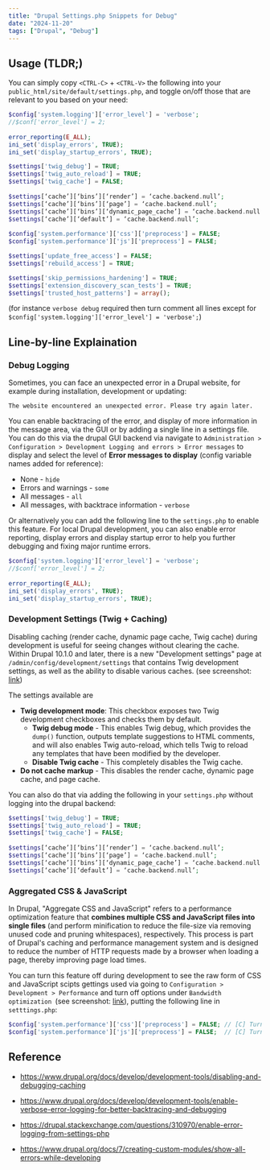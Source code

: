 ```yaml
---
title: "Drupal Settings.php Snippets for Debug"
date: "2024-11-20"
tags: ["Drupal", "Debug"]
---
```




## Usage (TLDR;)

You can simply copy  `<CTRL-C>` + `<CTRL-V>`  the following into your `public_html/site/default/settings.php`, and toggle on/off those that are relevant to you based on your need:
```php
$config['system.logging']['error_level'] = 'verbose';                        // [A] (For Drupal 8+) Turn on verbose debug message reporting
//$conf['error_level'] = 2;                                                  // [A] (For Drupal 7)  Turn on verbose debug message reporting (Equivalant to navigate to Administration→ Configuration→ Development → logging and errors and select "All messages".)
																			 // [A] -------------------------------------------
error_reporting(E_ALL);													     // [A] Enable PHP errors (For local Drupal development, you can also enable error reporting, display errors and display startup error to help you further debugging and fixing major runtime errors
ini_set('display_errors', TRUE);                                             // [A] Enable PHP errors (For local Drupal development, you can also enable error reporting, display errors and display startup error to help you further debugging and fixing major runtime errors
ini_set('display_startup_errors', TRUE);                                     // [A] Enable PHP errors (For local Drupal development, you can also enable error reporting, display errors and display startup error to help you further debugging and fixing major runtime errors

$settings['twig_debug'] = TRUE;                                              // [B] Twig Debug       - Turn on  twig debug mode
$settings['twig_auto_reload'] = TRUE;                                        // [B] Twig Debug       - Turn on  twig template auto reload
$settings['twig_cache'] = FALSE;                                             // [B] Twig Debug       - Turn off twig cache 
																			 // [B] ------------------------------------------
$settings[‘cache’][‘bins’][‘render’] = ‘cache.backend.null’;                 // [B] Disable Caching  - Disable render caching.
$settings[‘cache’][‘bins’][‘page’] = ‘cache.backend.null’;                   // [B] Disable Caching  - Disable page cache.
$settings[‘cache’][‘bins’][‘dynamic_page_cache’] = ‘cache.backend.null’;     // [B] Disable Caching  - Disable dynamic page cache.
$settings[‘cache’][‘default’] = ‘cache.backend.null’;                        // [B] Disable Caching  - Disable backend cache.
																				
$config['system.performance']['css']['preprocess'] = FALSE;                  // [C] Turn off agrregated css      (see: https://www.drupal.org/docs/develop/development-tools/disabling-and-debugging-caching)
$config['system.performance']['js']['preprocess'] = FALSE;                   // [C] Turn off agrregated js       (see: https://www.drupal.org/docs/develop/development-tools/disabling-and

$settings['update_free_access'] = FALSE;                                     // [D] Enable access to /update.php
$settings['rebuild_access'] = TRUE;                                          // [D] Enable access to /rebuild.php                    (This setting can be enabled to allow Drupal's php and database cached storage to be cleared via the rebuild.php page. Access to this page can also be gained by generating a query string from rebuild_token_calculator.sh and using these parameters in a request to rebuild.php.

$settings['skip_permissions_hardening'] = TRUE;                              // [E] Skip file system permissions hardening.          (The system module will periodically check the permissions of your site's site directory to ensure that it is not writable by the website user. For sites that are managed with a version control system, this can cause problems when files in that directory such as settings.php are updated, because the user pulling in the changes won't have permissions to modify files in the directory.
$settings['extension_discovery_scan_tests'] = TRUE;                          // [E] Allow test modules and themes to be installed.   (Drupal ignores test modules and themes by default for performance reasons. During development it can be useful to install test extensions for debugging purpose.                 
$settings['trusted_host_patterns'] = array();                                // [E] Turn off trusted host
```

(for instance `verbose debug` required then turn comment all lines except for `$config['system.logging']['error_level'] = 'verbose';`)



## Line-by-line Explaination 

### Debug Logging 

Sometimes, you can face an unexpected error in a Drupal website, for example during installation, development or updating:

```
The website encountered an unexpected error. Please try again later.
```

You can enable backtracing of the error, and display of more information in the message area, via the GUI or by adding a single line in a settings file. You can do this via the drupal GUI backend via navigate to `Administration > Configuration > Development Logging and errors > Error messages` to display and select the level of **Error messages to display** (config variable names added for reference):

-   None - `hide`
-   Errors and warnings - `some`
-   All messages - `all`
-   All messages, with backtrace information - `verbose`

Or alternatively you can add the following line to the `settings.php` to enable this feature. For local Drupal development, you can also enable error reporting, display errors and display startup error to help you further debugging and fixing major runtime errors. 

```php
$config['system.logging']['error_level'] = 'verbose';                        // [A] (For Drupal 8+) Turn on verbose debug message reporting
//$conf['error_level'] = 2;                                                  // [A] (For Drupal 7)  Turn on verbose debug message reporting (Equivalant to navigate to Administration→ Configuration→ Development → logging and errors and select "All messages".)
                                                                             // [A] ---------------------------------------
error_reporting(E_ALL);													     // [A] Enable PHP errors (For local Drupal development, you can also enable error reporting, display errors and display startup error to help you further debugging and fixing major runtime errors
ini_set('display_errors', TRUE);                                             // [A] Enable PHP errors (For local Drupal development, you can also enable error reporting, display errors and display startup error to help you further debugging and fixing major runtime errors
ini_set('display_startup_errors', TRUE);                                     // [A] Enable PHP errors (For local Drupal development, you can also enable error reporting, display errors and display startup error to help you further debugging and fixing major runtime errors
```



### Development Settings (Twig + Caching)

Disabling caching (render cache, dynamic page cache, Twig cache) during development is useful for seeing changes without clearing the cache. Within Drupal 10.1.0 and later, there is a new "Development settings" page at `/admin/config/development/settings` that contains Twig development settings, as well as the ability to disable various caches. (see screenshot: [link](2024-11-20T103955.png))

The settings available are

-   **Twig development mode**: This checkbox exposes two Twig development checkboxes and checks them by default.
    -   **Twig debug mode** - This enables Twig debug, which provides the `dump()` function, outputs template suggestions to HTML comments, and will also enables Twig auto-reload, which tells Twig to reload any templates that have been modified by the developer.
    -   **Disable Twig cache** - This completely disables the Twig cache.
-   **Do not cache markup** - This disables the render cache, dynamic page cache, and page cache.

You can also do that via adding the following in your `settings.php` without logging into the drupal backend:

```php
$settings['twig_debug'] = TRUE;                                              // [B] Twig Debug  - Turn on  twig debug mode
$settings['twig_auto_reload'] = TRUE;                                        // [B] Twig Debug  - Turn on  twig template auto reload
$settings['twig_cache'] = FALSE;                                             // [B] Twig Debug  - Turn off twig cache 
																		     // [B] ------------------------------------------
$settings[‘cache’][‘bins’][‘render’] = ‘cache.backend.null’;                 // [B] Disable Caching  - Disable render caching.
$settings[‘cache’][‘bins’][‘page’] = ‘cache.backend.null’;                   // [B] Disable Caching  - Disable page cache.
$settings[‘cache’][‘bins’][‘dynamic_page_cache’] = ‘cache.backend.null’;     // [B] Disable Caching  - Disable dynamic page cache.
$settings[‘cache’][‘default’] = ‘cache.backend.null’;                        // [B] Disable Caching  - Disable backend cache.
```



### Aggregated CSS & JavaScript 

In Drupal, "Aggregate CSS and JavaScript" refers to a performance optimization feature that **combines multiple CSS and JavaScript files into single files** (and perform minification to reduce the file-size via removing unused code and pruning whitespaces), respectively. This process is part of Drupal's caching and performance management system and is designed to reduce the number of HTTP requests made by a browser when loading a page, thereby improving page load times. 

You can turn this feature off during development to see the raw form of CSS and JavaScript scipts gettings used via going to `Configuration > Development > Performance` and turn off options under `Bandwidth optimization `(see screenshot: [link](2024-11-20T103704.png)), putting the following line in `setttings.php`: 

```php
$config['system.performance']['css']['preprocess'] = FALSE; // [C] Turn off agrregated css                          (see: https://www.drupal.org/docs/develop/development-tools/disabling-and-debugging-caching)
$config['system.performance']['js']['preprocess'] = FALSE;  // [C] Turn off agrregated js   
```





## Reference 

-   https://www.drupal.org/docs/develop/development-tools/disabling-and-debugging-caching
-   https://www.drupal.org/docs/develop/development-tools/enable-verbose-error-logging-for-better-backtracing-and-debugging

-   https://drupal.stackexchange.com/questions/310970/enable-error-logging-from-settings-php

-   https://www.drupal.org/docs/7/creating-custom-modules/show-all-errors-while-developing

    

    
